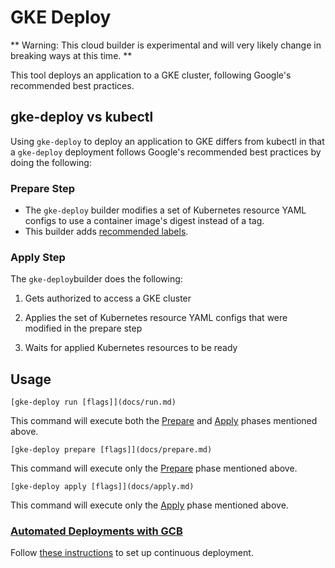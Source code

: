 # GKE Deploy

** Warning: This cloud builder is experimental and will very likely change in
breaking ways at this time. **

This tool deploys an application to a GKE cluster, following Google's
recommended best practices.

## gke-deploy vs kubectl

Using `gke-deploy` to deploy an application to GKE differs from kubectl in that
a `gke-deploy` deployment follows Google's recommended best practices by doing
the following:

### Prepare Step

* The `gke-deploy` builder modifies a set of Kubernetes resource YAML configs to use a
container image's digest instead of a tag.
* This builder adds [recommended
labels](https://kubernetes.io/docs/concepts/overview/working-with-objects/common-labels/#applications-and-instances-of-applications).

### Apply Step

The `gke-deploy`builder does the following:

1. Gets authorized to access a GKE cluster

2. Applies the set of Kubernetes resource YAML configs that were
modified in the prepare step

3. Waits for applied Kubernetes resources to be ready

## Usage

`[gke-deploy run [flags]](docs/run.md)`

This command will execute both the [Prepare](#prepare-step) and
[Apply](#apply-step) phases mentioned above.

`[gke-deploy prepare [flags]](docs/prepare.md)`

This command will execute only the [Prepare](#prepare-step) phase mentioned
above.

`[gke-deploy apply [flags]](docs/apply.md)`

This command will execute only the [Apply](#apply-step) phase mentioned above.

### [Automated Deployments with GCB](docs/automated-deployments.md)

Follow [these instructions](docs/automated-deployments.md) to set up continuous deployment.
